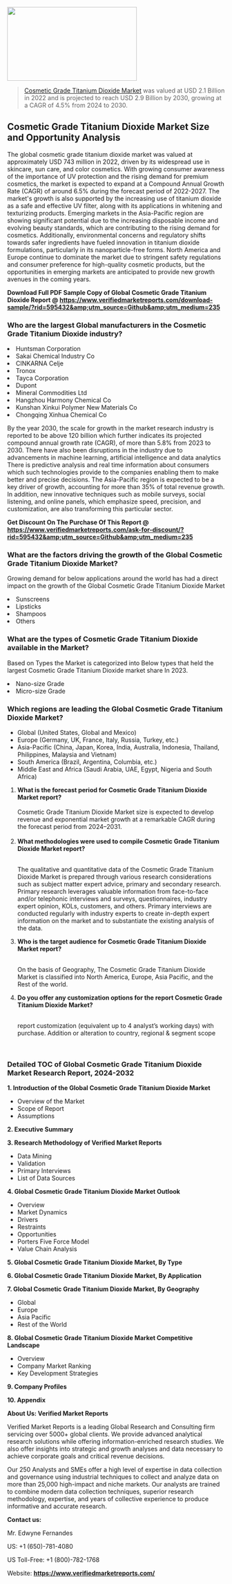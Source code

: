 <img src="https://ffe5etoiles.com/wp-content/uploads/2024/12/MST1-300x171.png" alt="" width="300" height="171" class="alignnone size-medium wp-image-20088" /><blockquote><p><p><a href="https://www.verifiedmarketreports.com/download-sample/?rid=595432&utm_source=Github&utm_medium=235" target="_blank">Cosmetic Grade Titanium Dioxide Market</a> was valued at USD 2.1 Billion in 2022 and is projected to reach USD 2.9 Billion by 2030, growing at a CAGR of 4.5% from 2024 to 2030.</p></blockquote><p><h2>Cosmetic Grade Titanium Dioxide Market Size and Opportunity Analysis</h2>The global cosmetic grade titanium dioxide market was valued at approximately USD 743 million in 2022, driven by its widespread use in skincare, sun care, and color cosmetics. With growing consumer awareness of the importance of UV protection and the rising demand for premium cosmetics, the market is expected to expand at a Compound Annual Growth Rate (CAGR) of around 6.5% during the forecast period of 2022-2027. The market's growth is also supported by the increasing use of titanium dioxide as a safe and effective UV filter, along with its applications in whitening and texturizing products. Emerging markets in the Asia-Pacific region are showing significant potential due to the increasing disposable income and evolving beauty standards, which are contributing to the rising demand for cosmetics. Additionally, environmental concerns and regulatory shifts towards safer ingredients have fueled innovation in titanium dioxide formulations, particularly in its nanoparticle-free forms. North America and Europe continue to dominate the market due to stringent safety regulations and consumer preference for high-quality cosmetic products, but the opportunities in emerging markets are anticipated to provide new growth avenues in the coming years.</p><p class=""><strong>Download Full PDF Sample Copy of Global Cosmetic Grade Titanium Dioxide Report @ <a href="https://www.verifiedmarketreports.com/download-sample/?rid=595432&amp;utm_source=Github&amp;utm_medium=235" target="_blank">https://www.verifiedmarketreports.com/download-sample/?rid=595432&amp;utm_source=Github&amp;utm_medium=235</a></strong></p><h3 id="" class="">Who are the largest Global manufacturers in the Cosmetic Grade Titanium Dioxide industry?</h3><p><li>Huntsman Corporation</li><li> Sakai Chemical Industry Co</li><li> CINKARNA Celje</li><li> Tronox</li><li> Tayca Corporation</li><li> Dupont</li><li> Mineral Commodities Ltd</li><li> Hangzhou Harmony Chemical Co</li><li> Kunshan Xinkui Polymer New Materials Co</li><li> Chongqing Xinhua Chemical Co</li></p><div class=""><div class="" dir="" data-message-author-role="" data-message-id="" data-message-model-slug=""><div class=""><div class=""><div class=""><div class="" dir="" data-message-author-role="" data-message-id="" data-message-model-slug=""><div class=""><div class=""><p>By the year 2030, the scale for growth in the market research industry is reported to be above 120 billion which further indicates its projected compound annual growth rate (CAGR), of more than 5.8% from 2023 to 2030. There have also been disruptions in the industry due to advancements in machine learning, artificial intelligence and data analytics There is predictive analysis and real time information about consumers which such technologies provide to the companies enabling them to make better and precise decisions. The Asia-Pacific region is expected to be a key driver of growth, accounting for more than 35% of total revenue growth. In addition, new innovative techniques such as mobile surveys, social listening, and online panels, which emphasize speed, precision, and customization, are also transforming this particular sector.</p><p><strong>Get Discount On The Purchase Of This Report @&nbsp; <a href="https://www.verifiedmarketreports.com/ask-for-discount/?rid=595432&amp;utm_source=Github&amp;utm_medium=235" target="_blank">https://www.verifiedmarketreports.com/ask-for-discount/?rid=595432&amp;utm_source=Github&amp;utm_medium=235</a></strong></p></div></div></div></div></div></div></div></div><h3 id="" class="">What are the factors driving the growth of the Global Cosmetic Grade Titanium Dioxide Market?</h3><p id="" class="">Growing demand for below applications around the world has had a direct impact on the growth of the Global Cosmetic Grade Titanium Dioxide Market</p><p id="" class=""><li>Sunscreens</li><li> Lipsticks</li><li> Shampoos</li><li> Others</li></p><h3 id="" class="">What are the types of Cosmetic Grade Titanium Dioxide available in the Market?</h3><p id="" class="">Based on Types the Market is categorized into Below types that held the largest Cosmetic Grade Titanium Dioxide market share In 2023.</p><p id="" class=""><li>Nano-size Grade</li><li> Micro-size Grade</li></p><h3 id="" class="">Which regions are leading the Global Cosmetic Grade Titanium Dioxide Market?</h3><ul><li>Global (United States, Global and Mexico)</li><li>Europe (Germany, UK, France, Italy, Russia, Turkey, etc.)</li><li>Asia-Pacific (China, Japan, Korea, India, Australia, Indonesia, Thailand, Philippines, Malaysia and Vietnam)</li><li>South America (Brazil, Argentina, Columbia, etc.)</li><li>Middle East and Africa (Saudi Arabia, UAE, Egypt, Nigeria and South Africa)</li></ul><p><ol><li><strong>What is the forecast period for Cosmetic Grade Titanium Dioxide Market report?<br /></strong><br /><span data-sheets-root="1" data-sheets-value="{&quot;1&quot;:2,&quot;2&quot;:&quot;XXXX size is expected to develop revenue and exponential market growth at a remarkable CAGR during the forecast period from 2024&ndash;2030.&quot;}" data-sheets-userformat="{&quot;2&quot;:12674,&quot;4&quot;:{&quot;1&quot;:2,&quot;2&quot;:16776960},&quot;10&quot;:2,&quot;11&quot;:0,&quot;15&quot;:&quot;Arial&quot;,&quot;16&quot;:12}">Cosmetic Grade Titanium Dioxide Market size is expected to develop revenue and exponential market growth at a remarkable CAGR during the forecast period from 2024&ndash;2031.</span><br /><br /></li><li><strong>What methodologies were used to compile Cosmetic Grade Titanium Dioxide Market report?<br /><br /></strong><p>The qualitative and quantitative data of the&nbsp;Cosmetic Grade Titanium Dioxide Market is prepared through various research considerations such as subject matter expert advice, primary and secondary research. Primary research leverages valuable information from face-to-face and/or telephonic interviews and surveys, questionnaires, industry expert opinion, KOLs, customers, and others. Primary interviews are conducted regularly with industry experts to create in-depth expert information on the market and to substantiate the existing analysis of the data.&nbsp;</p></li><li><strong>Who is the target audience for Cosmetic Grade Titanium Dioxide Market report?<br /><br /></strong><p>On the basis of Geography, The&nbsp;Cosmetic Grade Titanium Dioxide Market is classified into North America, Europe, Asia Pacific, and the Rest of the world.</p></li><li><strong>Do you offer any customization options for the report Cosmetic Grade Titanium Dioxide Market?<br /><br /></strong><p>report customization (equivalent up to 4 analyst&rsquo;s working days) with purchase. Addition or alteration to country, regional &amp; segment scope</p><p>&nbsp;</p></li></ol></p><h3 id="" class="">Detailed TOC of Global Cosmetic Grade Titanium Dioxide Market Research Report, 2024-2032</h3><p id="" class=""><strong>1. Introduction of the Global Cosmetic Grade Titanium Dioxide Market</strong></p><ul><li>Overview of the Market</li><li>Scope of Report</li><li>Assumptions</li></ul><p id="" class=""><strong>2. Executive Summary</strong></p><p id="" class=""><strong>3. Research Methodology of&nbsp;Verified Market Reports</strong></p><ul><li>Data Mining</li><li>Validation</li><li>Primary Interviews</li><li>List of Data Sources</li></ul><p id="" class=""><strong>4. Global Cosmetic Grade Titanium Dioxide Market Outlook</strong></p><ul><li>Overview</li><li>Market Dynamics</li><li>Drivers</li><li>Restraints</li><li>Opportunities</li><li>Porters Five Force Model</li><li>Value Chain Analysis</li></ul><p id="" class=""><strong>5. Global Cosmetic Grade Titanium Dioxide Market, By&nbsp;Type</strong></p><p id="" class=""><strong>6. Global Cosmetic Grade Titanium Dioxide Market, By Application</strong></p><p id="" class=""><strong>7. Global Cosmetic Grade Titanium Dioxide Market, By Geography</strong></p><ul><li>Global</li><li>Europe</li><li>Asia Pacific</li><li>Rest of the World</li></ul><p id="" class=""><strong>8. Global Cosmetic Grade Titanium Dioxide Market Competitive Landscape</strong></p><ul><li>Overview</li><li>Company Market Ranking</li><li>Key Development Strategies</li></ul><p id="" class=""><strong>9. Company Profiles</strong></p><p id="" class=""><strong>10. Appendix</strong></p><p id="" class=""><strong>About Us: Verified Market Reports</strong></p><p id="" class="">Verified Market Reports is a leading Global Research and Consulting firm servicing over 5000+ global clients. We provide advanced analytical research solutions while offering information-enriched research studies. We also offer insights into strategic and growth analyses and data necessary to achieve corporate goals and critical revenue decisions.</p><p id="" class="">Our 250 Analysts and SMEs offer a high level of expertise in data collection and governance using industrial techniques to collect and analyze data on more than 25,000 high-impact and niche markets. Our analysts are trained to combine modern data collection techniques, superior research methodology, expertise, and years of collective experience to produce informative and accurate research.</p><p id="" class=""><strong>Contact us:</strong></p><p id="" class="">Mr. Edwyne Fernandes</p><p id="" class="">US: +1 (650)-781-4080</p><p id="" class="">US Toll-Free: +1 (800)-782-1768</p><p id="" class="">Website: <a target="" data-test-app-aware-link=""><strong>https://www.verifiedmarketreports.com/</strong></a></p>
